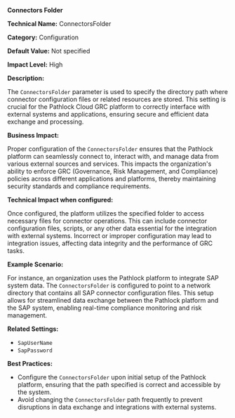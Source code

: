 **Connectors Folder**

**Technical Name:** ConnectorsFolder

**Category:** Configuration

**Default Value:** Not specified

**Impact Level:** High

**Description:**

The `ConnectorsFolder` parameter is used to specify the directory path where connector configuration files or related resources are stored. This setting is crucial for the Pathlock Cloud GRC platform to correctly interface with external systems and applications, ensuring secure and efficient data exchange and processing.

**Business Impact:**

Proper configuration of the `ConnectorsFolder` ensures that the Pathlock platform can seamlessly connect to, interact with, and manage data from various external sources and services. This impacts the organization's ability to enforce GRC (Governance, Risk Management, and Compliance) policies across different applications and platforms, thereby maintaining security standards and compliance requirements.

**Technical Impact when configured:**

Once configured, the platform utilizes the specified folder to access necessary files for connector operations. This can include connector configuration files, scripts, or any other data essential for the integration with external systems. Incorrect or improper configuration may lead to integration issues, affecting data integrity and the performance of GRC tasks.

**Example Scenario:**

For instance, an organization uses the Pathlock platform to integrate SAP system data. The `ConnectorsFolder` is configured to point to a network directory that contains all SAP connector configuration files. This setup allows for streamlined data exchange between the Pathlock platform and the SAP system, enabling real-time compliance monitoring and risk management.

**Related Settings:**

- `SapUserName`
- `SapPassword`

**Best Practices:** 

- Configure the `ConnectorsFolder` upon initial setup of the Pathlock platform, ensuring that the path specified is correct and accessible by the system.
- Avoid changing the `ConnectorsFolder` path frequently to prevent disruptions in data exchange and integrations with external systems.